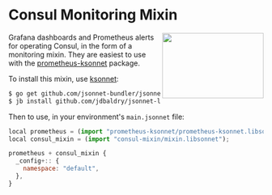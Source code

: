# Consul Monitoring Mixin

<img align="right" width="200" height="129" src="dashboard.png">

Grafana dashboards and Prometheus alerts for operating Consul, in the form
of a monitoring mixin. They are easiest to use with the [prometheus-ksonnet](https://github.com/jdbaldry/jsonnet-libs/tree/master/prometheus-ksonnet)
package.

To install this mixin, use [ksonnet](https://ksonnet.io/):

```sh
$ go get github.com/jsonnet-bundler/jsonnet-bundler/cmd/jb
$ jb install github.com/jdbaldry/jsonnet-libs/consul-mixin
```

Then to use, in your environment's `main.jsonnet` file:

```js
local prometheus = (import "prometheus-ksonnet/prometheus-ksonnet.libsonnet");
local consul_mixin = (import "consul-mixin/mixin.libsonnet");

prometheus + consul_mixin {
  _config+:: {
    namespace: "default",
  },
}
```
